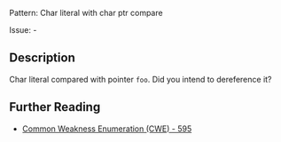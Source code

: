 Pattern: Char literal with char ptr compare

Issue: -

## Description

Char literal compared with pointer `foo`. Did you intend to dereference it?

## Further Reading

* [Common Weakness Enumeration (CWE) - 595](https://cwe.mitre.org/data/definitions/595.html)